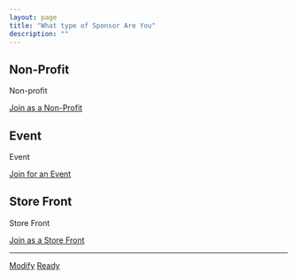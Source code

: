 ```yaml
---
layout: page
title: "What type of Sponsor Are You"
description: ""
---
```


<div class="row">
    <div class="col-md-4">
        <h2>Non-Profit</h2>
        <p>
            Non-profit
        </p>
        <a class="btn btn-primary" href="{{ site.baseurl }}/joinasnonprofit/">Join as a Non-Profit</a>
    </div>
    <div class="col-md-4">
        <h2>Event</h2>
        <p>
            Event
        </p>
        <a class="btn btn-primary" href="{{ site.baseurl }}/joinasevent/">Join for an Event</a>
    </div>
    <div class="col-md-4">
        <h2>Store Front</h2>
        <p>
            Store Front
        </p>
        <a class="btn btn-primary" href="{{ site.baseurl }}/joinasstorefront/">Join as a Store Front</a>
    </div>
</div>

---

<a class="btn btn-primary" href="{{ site.baseurl }}/profile/">Modify</a> <a class="btn btn-primary" href="{{ site.baseurl }}/profile/">Ready</a>